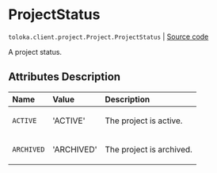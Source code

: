 # ProjectStatus
`toloka.client.project.Project.ProjectStatus` | [Source code](https://github.com/Toloka/toloka-kit/blob/v1.2.0/src/client/project/__init__.py#L128)

A project status.

## Attributes Description

| Name | Value | Description |
| :------| :-----------| :----------| 
`ACTIVE`|'ACTIVE'|<p>The project is active.</p>
`ARCHIVED`|'ARCHIVED'|<p>The project is archived.</p>
